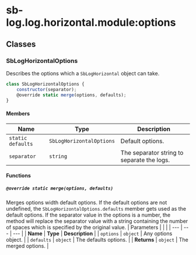 # sb-log.log.horizontal.module:options
## Classes
### SbLogHorizontalOptions
Describes the options which a `SbLogHorizontal` object can take.
```js
class SbLogHorizontalOptions {
	constructor(separator);
	@override static merge(options, defaults);
}
```
#### Members
| Name | Type | Description | 
| --- | --- | --- |
| `static defaults` | `SbLogHorizontalOptions` | Default options. | 
| `separator` | `string` | The separator string to separate the logs. | 

#### Functions
##### `@override static merge(options, defaults)`
Merges options width default options. If the default options are not undefined, the `SbLogHorizontalOptions.defaults` member gets used as the default options. If the separator value in the options is a number, the method will replace the separator value with a string containing the number of spaces which is specified by the original value.
| Parameters |  |  | 
| --- | --- | --- |
| **Name** | **Type** | **Description** | 
| `options` | `object` | Any options object. | 
| `defaults` | `object` | The defaults options. | 
| **Returns** | `object` | The merged options. | 

